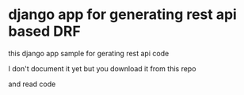 # django app for generating rest api based DRF

this django app sample for gerating rest api code 

I don't document it yet but you download it from this repo

and read code